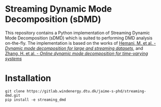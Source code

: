 # Streaming Dynamic Mode Decomposition (sDMD)

This repository contains a Python implementation of Streaming Dynamic Mode Decomposition (sDMD) which is
suited to performing DMD analysis on-the-fly. The implementation is based on the works of [Hemani, M. et al. -  *Dynamic mode decomposition for large and streaming datasets*](http://dx.doi.org/10.1063/1.4901016), and [Zhang, H. et al. - *Online dynamic mode decomposition for time-varying systems*](https://doi.org/10.1137/18M1192329)

# Installation

```
git clone https://gitlab.windenergy.dtu.dk/jaime-s-phd/streaming-dmd.git
pip install -e streaming_dmd
```
